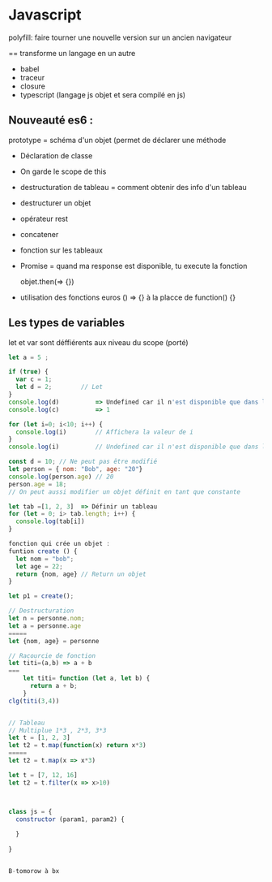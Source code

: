 # Javascript

polyfill: faire tourner une nouvelle version sur un ancien navigateur

== transforme un langage en un autre

- babel
- traceur
- closure
- typescript (langage js objet et sera compilé en js)



## Nouveauté es6 : 

prototype = schéma d'un objet (permet de déclarer une méthode

- Déclaration de classe

- On garde le scope de this

- destructuration de tableau = comment obtenir des info d'un tableau

- destructurer un objet

- opérateur rest

- concatener 

- fonction sur les tableaux

- Promise = quand ma response est disponible, tu execute la fonction 

  objet.then(=> {}) 

- utilisation des fonctions euros () => {} à la placce de function() {}

## Les types de variables 

let et var sont déffiérents aux niveau du scope (porté)

```javascript
let a = 5 ;

if (true) {
  var c = 1;
  let d = 2;		// Let 
}
console.log(d) 			=> Undefined car il n'est disponible que dans la condition
console.log(c)			=> 1

for (let i=0; i<10; i++) {
  console.log(i)		// Affichera la valeur de i
}
console.log(i)			// Undefined car il n'est disponible que dans la condition

const d = 10; // Ne peut pas être modifié
let person = { nom: "Bob", age: "20"}
console.log(person.age)	// 20
person.age = 18;
// On peut aussi modifier un objet définit en tant que constante

let tab =[1, 2, 3]	=> Définir un tableau
for (let = 0; i> tab.length; i++) {
  console.log(tab[i])			
}

fonction qui crée un objet : 
funtion create () {
  let nom = "bob";
  let age = 22;
  return {nom, age}	// Return un objet
}

let p1 = create();

// Destructuration
let n = personne.nom;
let a = personne.age
=====
let {nom, age} = personne

// Racourcie de fonction
let titi=(a,b) => a + b
===
    let titi= function (let a, let b) {
      return a + b;
    }
clg(titi(3,4))


// Tableau
// Multiplue 1*3 , 2*3, 3*3
let t = [1, 2, 3]
let t2 = t.map(function(x) return x*3)
=====
let t2 = t.map(x => x*3)

let t = [7, 12, 16]
let t2 = t.filter(x => x>10)



class js = {
  constructor (param1, param2) {
    
  }
  
}


B-tomorow à bx
```

